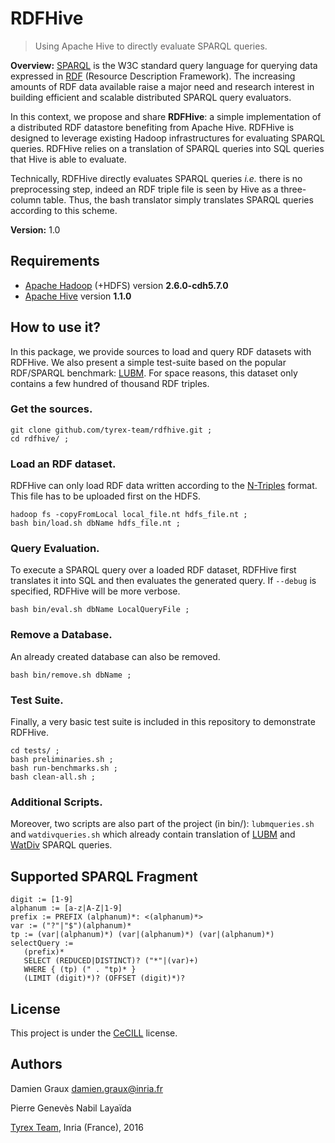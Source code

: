 RDFHive
=======

> Using Apache Hive to directly evaluate SPARQL queries.

__Overview:__ [SPARQL](https://www.w3.org/TR/sparql11-query/) is the
W3C standard query language for querying data expressed in
[RDF](https://www.w3.org/TR/2014/REC-rdf11-concepts-20140225/)
(Resource Description Framework). The increasing amounts of RDF data
available raise a major need and research interest in building
efficient and scalable distributed SPARQL query evaluators.

In this context, we propose and share __RDFHive__: a simple
implementation of a distributed RDF datastore benefiting from Apache
Hive. RDFHive is designed to leverage existing Hadoop infrastructures
for evaluating SPARQL queries. RDFHive relies on a translation of
SPARQL queries into SQL queries that Hive is able to evaluate.

Technically, RDFHive directly evaluates SPARQL queries _i.e._ there is
no preprocessing step, indeed an RDF triple file is seen by Hive as a
three-column table. Thus, the bash translator simply translates SPARQL
queries according to this scheme.

__Version:__ 1.0

Requirements
------------

- [Apache Hadoop](http://hadoop.apache.org) (+HDFS) version __2.6.0-cdh5.7.0__
- [Apache Hive](https://hive.apache.org/) version __1.1.0__

How to use it?
--------------

In this package, we provide sources to load and query RDF datasets
with RDFHive. We also present a simple test-suite based on the popular
RDF/SPARQL benchmark:
[LUBM](http://swat.cse.lehigh.edu/projects/lubm/). For space reasons,
this dataset only contains a few hundred of thousand RDF triples.

### Get the sources.

    git clone github.com/tyrex-team/rdfhive.git ;
    cd rdfhive/ ;

### Load an RDF dataset.

RDFHive can only load RDF data written according to the
[N-Triples](https://www.w3.org/TR/n-triples/) format. This file has to
be uploaded first on the HDFS.

    hadoop fs -copyFromLocal local_file.nt hdfs_file.nt ;
    bash bin/load.sh dbName hdfs_file.nt ;

### Query Evaluation.

To execute a SPARQL query over a loaded RDF dataset, RDFHive first
translates it into SQL and then evaluates the generated query. If
`--debug` is specified, RDFHive will be more verbose.

    bash bin/eval.sh dbName LocalQueryFile ;

### Remove a Database.

An already created database can also be removed.

    bash bin/remove.sh dbName ;

### Test Suite.

Finally, a very basic test suite is included in this repository to
demonstrate RDFHive.

    cd tests/ ;
    bash preliminaries.sh ;
    bash run-benchmarks.sh ;
    bash clean-all.sh ;

### Additional Scripts.

Moreover, two scripts are also part of the project (in bin/):
`lubmqueries.sh` and `watdivqueries.sh` which already contain
translation of [LUBM](http://swat.cse.lehigh.edu/projects/lubm/) and
[WatDiv](http://dsg.uwaterloo.ca/watdiv/) SPARQL queries.

Supported SPARQL Fragment
-------------------------

    digit := [1-9]
    alphanum := [a-z|A-Z|1-9]
    prefix := PREFIX (alphanum)*: <(alphanum)*>
    var := ("?"|"$")(alphanum)*
    tp := (var|(alphanum)*) (var|(alphanum)*) (var|(alphanum)*)
    selectQuery :=
       (prefix)*
       SELECT (REDUCED|DISTINCT)? ("*"|(var)+)
       WHERE { (tp) (" . "tp)* }
       (LIMIT (digit)*)? (OFFSET (digit)*)?

License
-------

This project is under the [CeCILL](http://www.cecill.info/index.en.html) license.

Authors
-------

Damien Graux
<damien.graux@inria.fr>

Pierre Genev&egrave;s
Nabil Laya&iuml;da

[Tyrex Team](tyrex.inria.fr), Inria (France), 2016
